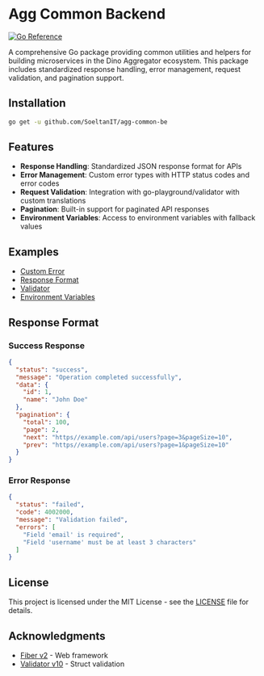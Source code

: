 # Agg Common Backend

[![Go Reference](https://pkg.go.dev/badge/github.com/SoeltanIT/agg-common-be.svg)](https://pkg.go.dev/github.com/SoeltanIT/agg-common-be)

A comprehensive Go package providing common utilities and helpers for building microservices in the Dino Aggregator ecosystem. This package includes standardized response handling, error management, request validation, and pagination support.

## Installation

```bash
go get -u github.com/SoeltanIT/agg-common-be
```

## Features

- **Response Handling**: Standardized JSON response format for APIs
- **Error Management**: Custom error types with HTTP status codes and error codes
- **Request Validation**: Integration with go-playground/validator with custom translations
- **Pagination**: Built-in support for paginated API responses
- **Environment Variables**: Access to environment variables with fallback values

## Examples
- [Custom Error](https://github.com/SoeltanIT/agg-common-be/blob/main/_examples/custom-error/main.go)
- [Response Format](https://github.com/SoeltanIT/agg-common-be/blob/main/_examples/response/main.go)
- [Validator](https://github.com/SoeltanIT/agg-common-be/blob/main/_examples/validator/main.go)
- [Environment Variables](https://github.com/SoeltanIT/agg-common-be/blob/main/_examples/env/main.go)

## Response Format

### Success Response

```json
{
  "status": "success",
  "message": "Operation completed successfully",
  "data": {
    "id": 1,
    "name": "John Doe"
  },
  "pagination": {
    "total": 100,
    "page": 2,
    "next": "https//example.com/api/users?page=3&pageSize=10",
    "prev": "https//example.com/api/users?page=1&pageSize=10"
  }
}
```

### Error Response

```json
{
  "status": "failed",
  "code": 4002000,
  "message": "Validation failed",
  "errors": [
    "Field 'email' is required",
    "Field 'username' must be at least 3 characters"
  ]
}
```

## License

This project is licensed under the MIT License - see the [LICENSE](LICENSE) file for details.

## Acknowledgments

- [Fiber v2](https://gofiber.io/) - Web framework
- [Validator v10](https://github.com/go-playground/validator) - Struct validation
